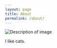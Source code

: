 ```yaml
---
layout: page
title: About
permalink: /about/
---
```


![Description of image](../Images/cat.JPG)

I like cats.
